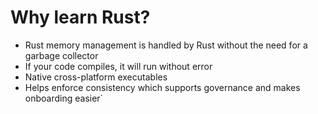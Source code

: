 # Why learn Rust?

+ Rust memory management is handled by Rust without the need for a garbage collector
+ If your code compiles, it will run without error
+ Native cross-platform executables
+ Helps enforce consistency which supports governance and makes onboarding easier`



